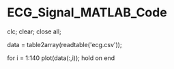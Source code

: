 # ECG_Signal_MATLAB_Code
clc;
clear;
close all;

data = table2array(readtable('ecg.csv'));

for i = 1:140
    plot(data(:,i));
    hold on
end

